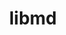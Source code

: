 ---
title: "libmd"
layout: cache
categories: [package, v0.18]
meta: {"versions": ["1.0.4"], "compilers": ["gcc@7.5.0", "gcc@8.4.0"]}
spec_files: 
 - spec-0.json
 - spec-1.json
spec_names:
 - 'libmd@1.0.4%gcc@7.5.0 arch=linux-ubuntu18.04-x86_64'
 - 'libmd@1.0.4%gcc@8.4.0 arch=linux-ubuntu18.04-x86_64'
---